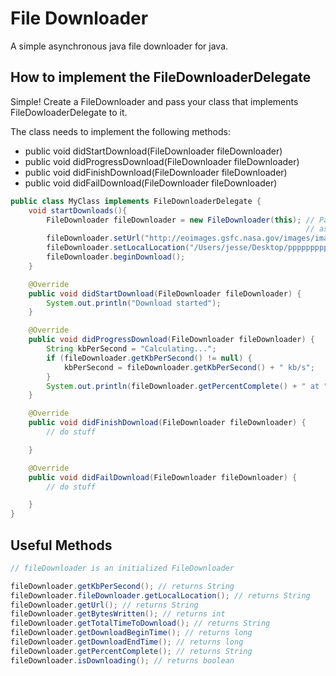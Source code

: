 File Downloader
===============

A simple asynchronous java file downloader for java.

## How to implement the FileDownloaderDelegate

  Simple! Create a FileDownloader and pass your class that implements FileDowloaderDelegate to it.

  The class needs to implement the following methods:

  * public void didStartDownload(FileDownloader fileDownloader)
  * public void didProgressDownload(FileDownloader fileDownloader)
  * public void didFinishDownload(FileDownloader fileDownloader)
  * public void didFailDownload(FileDownloader fileDownloader)

```java
public class MyClass implements FileDownloaderDelegate {
	void startDownloads(){
		FileDownloader fileDownloader = new FileDownloader(this); // Pass in delegate
																  // as self.
		fileDownloader.setUrl("http://eoimages.gsfc.nasa.gov/images/imagerecords/45000/45449/Bolivia_amo_2010235_lrg.jpg");
		fileDownloader.setLocalLocation("/Users/jesse/Desktop/ppppppppp.jpg");
		fileDownloader.beginDownload();
	}

	@Override
	public void didStartDownload(FileDownloader fileDownloader) {
		System.out.println("Download started");
	}

	@Override
	public void didProgressDownload(FileDownloader fileDownloader) {
		String kbPerSecond = "Calculating...";
		if (fileDownloader.getKbPerSecond() != null) {
			kbPerSecond = fileDownloader.getKbPerSecond() + " kb/s";
		}
		System.out.println(fileDownloader.getPercentComplete() + " at " + kbPerSecond);
	}

	@Override
	public void didFinishDownload(FileDownloader fileDownloader) {
		// do stuff

	}

	@Override
	public void didFailDownload(FileDownloader fileDownloader) {
		// do stuff

	}
}
```

## Useful Methods

```java
// fileDownloader is an initialized FileDownloader

fileDownloader.getKbPerSecond(); // returns String
fileDownloader.fileDownloader.getLocalLocation(); // returns String
fileDownloader.getUrl(); // returns String
fileDownloader.getBytesWritten(); // returns int 
fileDownloader.getTotalTimeToDownload(); // returns String 
fileDownloader.getDownloadBeginTime(); // returns long
fileDownloader.getDownloadEndTime(); // returns long
fileDownloader.getPercentComplete(); // returns String
fileDownloader.isDownloading(); // returns boolean
```